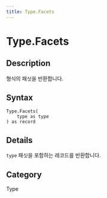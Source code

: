 ```yaml
---
title: Type.Facets
---
```


# Type.Facets


## Description

형식의 패싯을 반환합니다.


## Syntax

```powerquery
Type.Facets(
    type as type
) as record
```


## Details

<code>type</code> 패싯을 포함하는 레코드를 반환합니다.



## Category
Type
